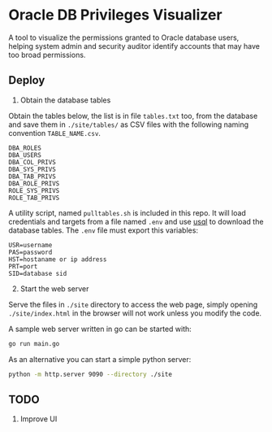 # Oracle DB Privileges Visualizer

A tool to visualize the permissions granted to Oracle database users, helping system admin and security auditor identify accounts that may have too broad permissions.

## Deploy

1. Obtain the database tables 

Obtain the tables below, the list is in file `tables.txt` too, from the database and save them in `./site/tables/` as CSV files with the following naming convention `TABLE_NAME.csv`.

```
DBA_ROLES
DBA_USERS
DBA_COL_PRIVS
DBA_SYS_PRIVS
DBA_TAB_PRIVS
DBA_ROLE_PRIVS
ROLE_SYS_PRIVS
ROLE_TAB_PRIVS
```

A utility script, named `pulltables.sh` is included in this repo. It will load credentials and targets from a file named `.env` and use [usql](https://github.com/xo/usql) to download the database tables. The `.env` file must export this variables:

```
USR=username
PAS=password
HST=hostaname or ip address
PRT=port
SID=database sid
```

2. Start the web server

Serve the files in `./site` directory to access the web page, simply opening `./site/index.html` in the browser will not work unless you modify the code.

A sample web server written in go can be started with:

```bash
go run main.go
```

As an alternative you can start a simple python server:

```bash
python -m http.server 9090 --directory ./site
```

## TODO

1. Improve UI
